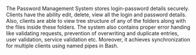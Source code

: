 The Password Management System stores login-password details securely. Clients have the ability edit, delete, view all the login and password details. Also, clients are able to view tree structure of any of the folders along with the files inside these folders. The system also contains proper error handing like validating requests, prevention of overwriting and duplicate entries, user validation, service validation etc. Moreover, it achieves synchronization for multiple clients using named pipes in Bash.